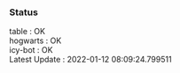 ### Status


table : OK  
hogwarts : OK  
icy-bot : OK  
Latest Update : 2022-01-12 08:09:24.799511
